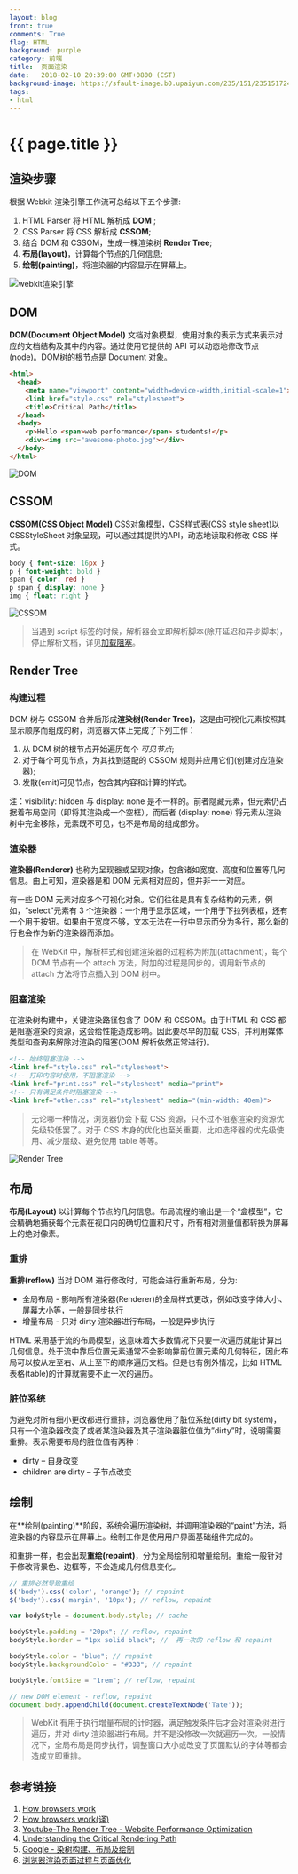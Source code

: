 ```yaml
---
layout: blog
front: true
comments: True
flag: HTML
background: purple
category: 前端
title:  页面渲染
date:   2018-02-10 20:39:00 GMT+0800 (CST)
background-image: https://sfault-image.b0.upaiyun.com/235/151/2351517245-5972085e433ea
tags:
- html
---
```

# {{ page.title }}

## 渲染步骤

根据 Webkit 渲染引擎工作流可总结以下五个步骤:

1. HTML Parser 将 HTML 解析成 **DOM** ;
1. CSS Parser 将 CSS 解析成 **CSSOM**;
1. 结合 DOM 和 CSSOM，生成一棵渲染树 **Render Tree**;
1. **布局(layout)**，计算每个节点的几何信息;
1. **绘制(painting)**，将渲染器的内容显示在屏幕上。

![webkit渲染引擎]( {{page.background-image}} )

## DOM

**DOM(Document Object Model)** 文档对象模型，使用对象的表示方式来表示对应的文档结构及其中的内容。通过使用它提供的 API 可以动态地修改节点(node)。DOM树的根节点是 Document 对象。

```HTML
<html>
  <head>
    <meta name="viewport" content="width=device-width,initial-scale=1">
    <link href="style.css" rel="stylesheet">
    <title>Critical Path</title>
  </head>
  <body>
    <p>Hello <span>web performance</span> students!</p>
    <div><img src="awesome-photo.jpg"></div>
  </body>
</html>
```

![DOM](https://developers.google.com/web/fundamentals/performance/critical-rendering-path/images/dom-tree.png?hl=zh-cn)

## CSSOM

**[CSSOM(CSS Object Model)](https://www.w3.org/TR/cssom/)** CSS对象模型，CSS样式表(CSS style sheet)以 CSSStyleSheet 对象呈现，可以通过其提供的API，动态地读取和修改 CSS 样式。

```CSS
body { font-size: 16px }
p { font-weight: bold }
span { color: red }
p span { display: none }
img { float: right }
```

![CSSOM](https://developers.google.com/web/fundamentals/performance/critical-rendering-path/images/cssom-tree.png?hl=zh-cn)

> 当遇到 script 标签的时候，解析器会立即解析脚本(除开延迟和异步脚本)，停止解析文档，详见[加载阻塞]( {{site.url}}/2018/02/10/html-render-blocking.html )。

## Render Tree

### 构建过程

DOM 树与 CSSOM 合并后形成**渲染树(Render Tree)**，这是由可视化元素按照其显示顺序而组成的树，浏览器大体上完成了下列工作：

1. 从 DOM 树的根节点开始遍历每个 *可见节点*;
1. 对于每个可见节点，为其找到适配的 CSSOM 规则并应用它们(创建对应渲染器);
1. 发散(emit)可见节点，包含其内容和计算的样式。

注：visibility: hidden 与 display: none 是不一样的。前者隐藏元素，但元素仍占据着布局空间（即将其渲染成一个空框），而后者 (display: none) 将元素从渲染树中完全移除，元素既不可见，也不是布局的组成部分。

### 渲染器

**渲染器(Renderer)** 也称为呈现器或呈现对象，包含诸如宽度、高度和位置等几何信息。由上可知，渲染器是和 DOM 元素相对应的，但并非一一对应。

有一些 DOM 元素对应多个可视化对象。它们往往是具有复杂结构的元素，例如，“select”元素有 3 个渲染器：一个用于显示区域，一个用于下拉列表框，还有一个用于按钮。如果由于宽度不够，文本无法在一行中显示而分为多行，那么新的行也会作为新的渲染器而添加。

> 在 WebKit 中，解析样式和创建渲染器的过程称为附加(attachment)，每个 DOM 节点有一个 attach 方法，附加的过程是同步的，调用新节点的 attach 方法将节点插入到 DOM 树中。

### 阻塞渲染

在渲染树构建中，关键渲染路径包含了 DOM 和 CSSOM。由于HTML 和 CSS 都是阻塞渲染的资源，这会给性能造成影响。因此要尽早的加载 CSS，并利用媒体类型和查询来解除对渲染的阻塞(DOM 解析依然正常进行)。

```HTML
<!-- 始终阻塞渲染 -->
<link href="style.css" rel="stylesheet">
<!-- 打印内容时使用，不阻塞渲染 -->
<link href="print.css" rel="stylesheet" media="print">
<!-- 只有满足条件时阻塞渲染 -->
<link href="other.css" rel="stylesheet" media="(min-width: 40em)">
```

> 无论哪一种情况，浏览器仍会下载 CSS 资源，只不过不阻塞渲染的资源优先级较低罢了。对于 CSS 本身的优化也至关重要，比如选择器的优先级使用、减少层级、避免使用 table 等等。

![Render Tree](https://developers.google.com/web/fundamentals/performance/critical-rendering-path/images/render-tree-construction.png)

## 布局

**布局(Layout)** 以计算每个节点的几何信息。布局流程的输出是一个“盒模型”，它会精确地捕获每个元素在视口内的确切位置和尺寸，所有相对测量值都转换为屏幕上的绝对像素。

### 重排

**重排(reflow)** 当对 DOM 进行修改时，可能会进行重新布局，分为:

* 全局布局 - 影响所有渲染器(Renderer)的全局样式更改，例如改变字体大小、屏幕大小等，一般是同步执行
* 增量布局 - 只对 dirty 渲染器进行布局，一般是异步执行

HTML 采用基于流的布局模型，这意味着大多数情况下只要一次遍历就能计算出几何信息。处于流中靠后位置元素通常不会影响靠前位置元素的几何特征，因此布局可以按从左至右、从上至下的顺序遍历文档。但是也有例外情况，比如 HTML 表格(table)的计算就需要不止一次的遍历。

### 脏位系统

为避免对所有细小更改都进行重排，浏览器使用了脏位系统(dirty bit system)，只有一个渲染器改变了或者某渲染器及其子渲染器脏位值为”dirty”时，说明需要重排。表示需要布局的脏位值有两种：

* dirty – 自身改变
* children are dirty – 子节点改变

## 绘制

在**绘制(painting)**阶段，系统会遍历渲染树，并调用渲染器的“paint”方法，将渲染器的内容显示在屏幕上。绘制工作是使用用户界面基础组件完成的。

和重排一样，也会出现**重绘(repaint)**，分为全局绘制和增量绘制。重绘一般针对于修改背景色、边框等，不会造成几何信息变化。

```js
// 重排必然导致重绘
$('body').css('color', 'orange'); // repaint
$('body').css('margin', '10px'); // reflow, repaint

var bodyStyle = document.body.style; // cache

bodyStyle.padding = "20px"; // reflow, repaint
bodyStyle.border = "1px solid black"; //  再一次的 reflow 和 repaint

bodyStyle.color = "blue"; // repaint
bodyStyle.backgroundColor = "#333"; // repaint

bodyStyle.fontSize = "1rem"; // reflow, repaint

// new DOM element - reflow, repaint
document.body.appendChild(document.createTextNode('Tate'));
```

> WebKit 有用于执行增量布局的计时器，满足触发条件后才会对渲染树进行遍历，并对 dirty 渲染器进行布局。并不是没修改一次就遍历一次。一般情况下，全局布局是同步执行，调整窗口大小或改变了页面默认的字体等都会造成立即重排。

## 参考链接

1. [How browsers work](http://taligarsiel.com/Projects/howbrowserswork1.htm)
1. [How browsers work(译)](https://www.html5rocks.com/zh/tutorials/internals/howbrowserswork/)
1. [Youtube-The Render Tree - Website Performance Optimization](https://www.youtube.com/watch?v=lvb06W_VKVE)
1. [Understanding the Critical Rendering Path](https://bitsofco.de/understanding-the-critical-rendering-path/)
1. [Google - 染树构建、布局及绘制](https://developers.google.com/web/fundamentals/performance/critical-rendering-path/render-tree-construction?hl=zh-cn)
1. [浏览器渲染页面过程与页面优化](https://segmentfault.com/a/1190000010298038)